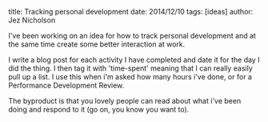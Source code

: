 title: Tracking personal development
date: 2014/12/10
tags: [ideas]
author: Jez Nicholson

​​I've been working on an idea for how to track personal development and at the same time create some better interaction at work.

I write a blog post for each activity I have completed and date it for the day I did the thing. I then tag it with 'time-spent' meaning that I can really easily pull up a list​. I use this when i'm asked how many hours i've done, or for a Performance Development Review.

The byproduct is that you lovely people can read about what i've been doing and respond to it (go on, you know you want to).​​